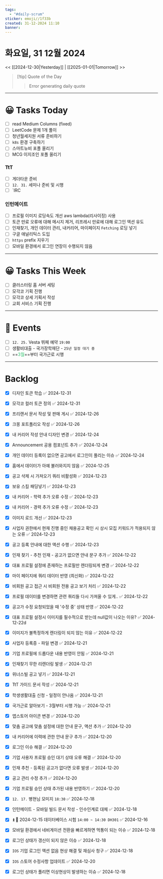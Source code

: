 ```yaml
---
tags:
  - "#daily-scrum"
sticker: emoji//1f33b
created: 31-12-2024 11:10
banner:
---
```

# 화요일, 31 12월 2024
<< [[2024-12-30|Yesterday]] | [[2025-01-01|Tomorrow]] >>

> [!tip] Quote of the Day  
> > Error generating daily quote

---

#  😀 Tasks Today
- [ ] read Medium Columns (fixed)
- [ ] LeetCode 문제 1개 풀이
- [ ] 청년월세지원 서류 준비하기
- [ ] `k8s` 환경 구축하기
- [ ] 스마트뉴비 포폴 올리기
- [ ] MCG 이지조인 포폴 올리기

### TtT
- [ ] 게더타운 준비 
- [ ] `12. 31.` 세미나 준비 및 시행
- [ ] `IRC

### 인턴메이트
- [ ] 프로필 이미지 로딩속도 개선 aws lambda(리사이징) 사용
- [ ] 토큰 만료 오류에 대해 메시지 제거, 리프레시 만료에 대해 로그인 액션 유도
- [ ] 인재찾기, 개인 데이터 관리, 내커리어, 마이페이지 `Fetching` 로딩 넣기
- [ ] 구글 애널리틱스 도입
- [ ] `https` prefix 지우기
- [ ] 모바일 환경에서 로그인 연장이 수행되지 않음
---
#  😀 Tasks This Week
- [ ] 클러스터링 홈 서버 세팅
- [ ] 모각코 기획 진행
- [ ] 모각코 상세 기획서 작성
- [ ] 교회 서비스 기획 진행
---
# 🥳 Events 
- [ ] `12. 25.`  Vesta 뷔페 예약 `19:00` 
- [ ] 생활비대출 - 국가장학재단 - `25년 일정 대기 중`
- [ ] ==<font color="#2DC26B">3월</font>==부터 국가근로 시행

---
# Backlog
- [x] 디자인 토큰 학습 ✅ 2024-12-31
- [x] 모각코 컬러 토큰 정의 ✅ 2024-12-31

- [x] 프리랜서 문서 작성 및 판매 게시 ✅ 2024-12-26
- [x] 크몽 포트폴리오 작성 ✅ 2024-12-26
- [x] 내 커리어 작성 안내 디자인 변경 ✅ 2024-12-24
- [x] Announcement 공용 컴포넌트 추가 ✅ 2024-12-24
- [x] 개인 데이터 등록이 없으면 공고에서 로그인이 풀리는 이슈 ✅ 2024-12-24
- [x] 홈에서 데이터가 아예 불러와지지 않음 ✅ 2024-12-25

- [x] 공고 삭제 시 가져오기 쿼리 비활성화 ✅ 2024-12-23
- [x] 보유 스킬 패딩넣기 ✅ 2024-12-23
- [x] 내 커리어 - 학력 추가 오류 수정 ✅ 2024-12-23
- [x] 내 커리어 - 경력 추가 오류 수정 ✅ 2024-12-23
- [x] 이미지 로드 개선 ✅ 2024-12-23
- [x] 사업자 권한에서 현재 진행 중인 채용공고 확인 시 상시 모집 키워드가 적용되지 않는 오류 ✅ 2024-12-23
- [x] 공고 등록 안내에 대한 액션 수행 ✅ 2024-12-23

- [x] 인재 찾기 - 추천 인재 - 공고가 없으면 안내 문구 추가 ✅ 2024-12-22
- [x] 대표  프로필 설정에 존재하는 프로필만 렌더링되게 변경 ✅ 2024-12-22
- [x] 마이 페이지에 쿼리 데이터 반영 (최신화) ✅ 2024-12-22
- [x] 비회원 공고 접근 시 비회원 전용 공고 보기 처리 ✅ 2024-12-22
- [x] 프로필 데이터를 변경하면 관련 쿼리들 다시 가져올 수 있게.. ✅ 2024-12-22
- [x] 공고가 수정 요청되었을 때 '수정 중' 상태 반영 ✅ 2024-12-22
- [x] 대표 프로필 설정시 이미지를 필수적으로 받는데 null값이 나오는 이유? ✅ 2024-12-22d
- [x] 이미지가 불특정하게 렌더링이 되지 않는 이유 ✅ 2024-12-22

- [x] 사업자 등록증 - 파일 변경 ✅ 2024-12-21
- [x] 기업 프로필에 드롭다운 내용 반영이 안됨 ✅ 2024-12-21
- [x] 인재찾기 무한 리렌더링 발생 ✅ 2024-12-21
- [x] 위너스빌 공고 넣기 ✅ 2024-12-21
- [x] TtT 가이드 문서 작성 ✅ 2024-12-21
- [x] 학생생활대출 신청 - 일정이 안나옴 ✅ 2024-12-21
- [x] 국가근로 알아보기 - 3월부터 시행 가능 ✅ 2024-12-21

- [x] 앱스토어 아이콘 변경 ✅ 2024-12-20
- [x] 맞춤 공고에 맞춤 설정에 대한 안내 문구, 액션 추가 ✅ 2024-12-20
- [x] 내 커리어에 이력에 관한 안내 문구 추가 ✅ 2024-12-20
- [x] 로그인 이슈 해결 ✅ 2024-12-20
- [x] 기업 사용자 프로필 승인 대기 상태 오류 해결 ✅ 2024-12-20
- [x] 인재 추천 - 등록된 공고가 없다면 오류 발생 ✅ 2024-12-20
- [x] 공고 관리 수정 추가 ✅ 2024-12-20
- [x] 기업 프로필 승인 상태 추가된 내용 반영하기 ✅ 2024-12-20

- [x] `12. 17.` 병현님 모미지 `18:30` ✅ 2024-12-18
- [x] 인턴메이트 - 모바일 빌드 문서 작성 - 인수인계로 대체 ✅ 2024-12-18
- [x] ⏫  🛫 2024-12-15 데이터베이스 시험 `14:00 ~ 14:30 DH301` ✅ 2024-12-16
- [x] 모바일 환경에서 네비게이션 전환을 빠르게하면 먹통이 되는 이슈 ✅ 2024-12-18
- [x] 로그인 상태가 갱신이 되지 않은 이슈 ✅ 2024-12-18
- [x] `IOS` 기업 로그인 액션 없음 현상 해결 및 재심사 청구 ✅ 2024-12-18
- [x] `IOS` 스토어 수정사항 업데이트 ✅ 2024-12-20
- [x] 로그인 상태가 풀리면 이상현상이 발생하는 이슈 ✅ 2024-12-18
